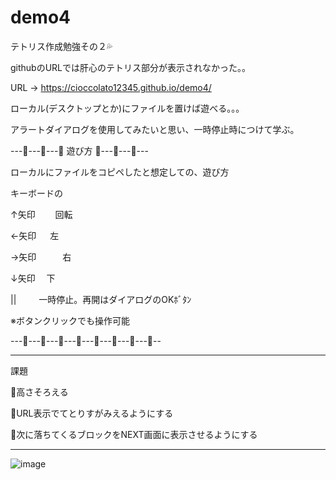 # demo4


テトリス作成勉強その２💦

githubのURLでは肝心のテトリス部分が表示されなかった。。

URL →  https://cioccolato12345.github.io/demo4/

ローカル(デスクトップとか)にファイルを置けば遊べる。。。

アラートダイアログを使用してみたいと思い、一時停止時につけて学ぶ。


---🔰---🔰---🔰 遊び方 🔰---🔰---🔰---

ローカルにファイルをコピペしたと想定しての、遊び方

キーボードの

↑矢印 　　回転

←矢印  　 左

→矢印　　　右

↓矢印　   下

||   　 　一時停止。再開はダイアログのOKﾎﾞﾀﾝ


※ボタンクリックでも操作可能

---🔰---🔰---🔰---🔰---🔰---🔰---🔰---🔰--


-----------------------

課題

🐥高さそろえる

🐥URL表示でてとりすがみえるようにする

🐥次に落ちてくるブロックをNEXT画面に表示させるようにする

-----------------------



![image](https://user-images.githubusercontent.com/92945582/138570042-cec01902-341c-42ff-a6b2-5098c00477ac.png)

